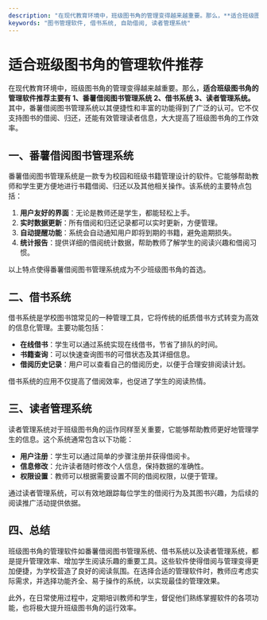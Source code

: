 ```yaml
---
description: "在现代教育环境中，班级图书角的管理变得越来越重要。那么，**适合班级图书角的管理软件推荐主要有 1、番薯借阅图书管理系统 2、借书系统 3、读者管理系统。** 其中，番薯借阅图书管理系统以其便捷性和丰富的功能得到了广泛的认可。它不仅支持图书的借阅、归还，还能有效管理读者信息，大大提高了班级图书角的工作效率。"
keywords: "图书管理软件, 借书系统, 自助借阅, 读者管理系统"
---
```

# 适合班级图书角的管理软件推荐

在现代教育环境中，班级图书角的管理变得越来越重要。那么，**适合班级图书角的管理软件推荐主要有 1、番薯借阅图书管理系统 2、借书系统 3、读者管理系统。** 其中，番薯借阅图书管理系统以其便捷性和丰富的功能得到了广泛的认可。它不仅支持图书的借阅、归还，还能有效管理读者信息，大大提高了班级图书角的工作效率。

## 一、番薯借阅图书管理系统

番薯借阅图书管理系统是一款专为校园和班级书籍管理设计的软件。它能够帮助教师和学生更方便地进行书籍借阅、归还以及其他相关操作。该系统的主要特点包括：

1. **用户友好的界面**：无论是教师还是学生，都能轻松上手。
2. **实时数据更新**：所有借阅和归还记录都可以实时更新，方便管理。
3. **自动提醒功能**：系统会自动通知用户即将到期的书籍，避免逾期损失。
4. **统计报告**：提供详细的借阅统计数据，帮助教师了解学生的阅读兴趣和借阅习惯。

以上特点使得番薯借阅图书管理系统成为不少班级图书角的首选。

## 二、借书系统

借书系统是学校图书馆常见的一种管理工具，它将传统的纸质借书方式转变为高效的信息化管理。主要功能包括：

- **在线借书**：学生可以通过系统实现在线借书，节省了排队的时间。
- **书籍查询**：可以快速查询图书的可借状态及其详细信息。
- **借阅历史记录**：用户可以查看自己的借阅历史，以便于合理安排阅读计划。

借书系统的应用不仅提高了借阅效率，也促进了学生的阅读热情。

## 三、读者管理系统

读者管理系统对于班级图书角的运作同样至关重要，它能够帮助教师更好地管理学生的信息。这个系统通常包含以下功能：

- **用户注册**：学生可以通过简单的步骤注册并获得借阅卡。
- **信息修改**：允许读者随时修改个人信息，保持数据的准确性。
- **权限设置**：教师可以根据需要设置不同的借阅权限，以便于管理。

通过读者管理系统，可以有效地跟踪每位学生的借阅行为及其图书兴趣，为后续的阅读推广活动提供依据。

## 四、总结

班级图书角的管理软件如番薯借阅图书管理系统、借书系统以及读者管理系统，都是提升管理效率、增加学生阅读乐趣的重要工具。这些软件使得借阅与管理变得更加便捷，为学校营造了良好的阅读氛围。在选择合适的管理软件时，教师应考虑实际需求，并选择功能齐全、易于操作的系统，以实现最佳的管理效果。

此外，在日常使用过程中，定期培训教师和学生，督促他们熟练掌握软件的各项功能，也将极大提升班级图书角的运行效率。
